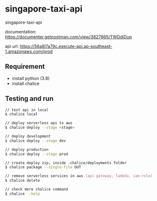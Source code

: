 # singapore-taxi-api

singapore-taxi-api

documentation: <https://documenter.getpostman.com/view/3827865/TWDdjDup>

api url: <https://56a8l7a79c.execute-api.ap-southeast-1.amazonaws.com/prod>

## Requirement

- install python (3.8)
- install chalice

## Testing and run

```zsh
// test api in local
$ chalice local

// deploy serverless api to aws
$ chalice deploy --stage <stage>

// deploy development
$ chalice deploy --stage dev

// deploy production
$ chalice deploy --stage prod

// create deploy zip, inside .chalice/deployments folder
$ chalice package --single-file OUT

// remove serverless services in aws (api gateway, lambda, iam-role)
$ chalice delete

// check more chalice command
$ chalice --help
```
